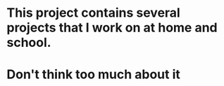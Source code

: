 # This project contains several projects that I work on at home and school. 
# Don't think too much about it
